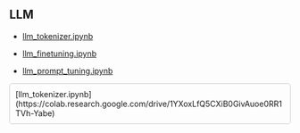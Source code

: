 ##  LLM

* [llm_tokenizer.ipynb](https://colab.research.google.com/drive/1YXoxLfQ5CXiB0GivAuoe0RR1TVh-Yabe)

* [llm_finetuning.ipynb](https://colab.research.google.com/drive/1Eb8Ry7W3P2XBwhYWltg50z_aLaja2vYb)

* [llm_prompt_tuning.ipynb](https://colab.research.google.com/drive/17UxHuZR7-4CKXqidlhpJEAN6bVG2awGp#scrollTo=OwoxB86g1Frp)


<div style="border:1px solid #ccc; padding:10px; border-radius:5px;">
  [llm_tokenizer.ipynb](https://colab.research.google.com/drive/1YXoxLfQ5CXiB0GivAuoe0RR1TVh-Yabe)
</div>
